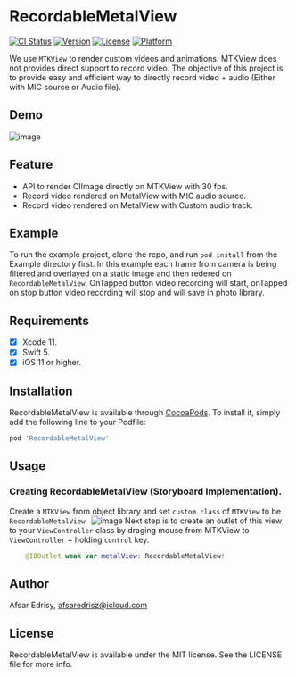 # RecordableMetalView

[![CI Status](https://img.shields.io/badge/Pod-1.7.5-yellowgreen)](https://travis-ci.org/afsaredrisy/RecordableMetalView)
[![Version](https://img.shields.io/badge/Version-0.1.0-lightgrey)](https://cocoapods.org/pods/RecordableMetalView)
[![License](https://img.shields.io/badge/License-MIT-blue)](https://cocoapods.org/pods/RecordableMetalView)
[![Platform](https://img.shields.io/badge/Platform-Swift%205.0-green)](https://cocoapods.org/pods/RecordableMetalView)

We use  `MTKView`  to render custom videos and animations. MTKView does not provides direct support to record video.
The objective of this project is to provide easy and efficient way to directly record video + audio (Either with MIC source or Audio file). 

## Demo
![image](https://drive.google.com/uc?export=view&id=17JinR9YkwDPW_fN0EYS5ISUHTmmXSwoQ)

## Feature
* API to render CIImage directly on MTKView with 30 fps.
* Record video rendered on MetalView with MIC audio source. 
* Record video rendered on MetalView with Custom audio track.

## Example
To run the example project, clone the repo, and run `pod install` from the Example directory first.
In this example each frame from camera is being filtered and overlayed on a static image and then redered on `RecordableMetalView`. OnTapped button video recording will start, onTapped on stop button video recording will stop and will save in photo library.

## Requirements
- [x] Xcode 11.
- [x] Swift 5.
- [x] iOS 11 or higher.

## Installation
RecordableMetalView is available through [CocoaPods](https://cocoapods.org). To install
it, simply add the following line to your Podfile:
```ruby
pod 'RecordableMetalView'
```

## Usage

### Creating  RecordableMetalView (Storyboard Implementation).
Create a `MTKView` from object library and set `custom class`  of `MTKView`  to be `RecordableMetalView ` 
![image](https://drive.google.com/uc?export=view&id=1Ivi9hLGiczXxxZt595ynLq2i0ukx-Pgq)
Next step is to create an outlet of this view to your `ViewController` class by draging mouse from MTKView to `ViewController` + holding `control` key. 

```swift
    @IBOutlet weak var metalView: RecordableMetalView!
```



## Author

Afsar Edrisy, afsaredrisz@icloud.com

## License

RecordableMetalView is available under the MIT license. See the LICENSE file for more info.
